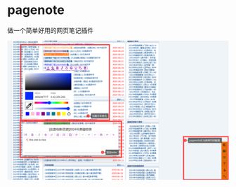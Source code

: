 # pagenote
做一个简单好用的网页笔记插件

![项目图片](https://github.com/yoophoon/Pagenote/blob/master/pagenote.png?raw=true)